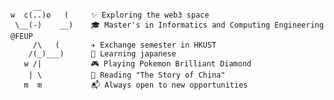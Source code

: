          __            
    w  c(..)o   (     ✨ Exploring the web3 space 
     \__(-)    __)    🎓 Master's in Informatics and Computing Engineering @FEUP
         /\   (       ✈️ Exchange semester in HKUST
        /(_)___)      🌸 Learning japanese
       w /|           🎮 Playing Pokemon Brilliant Diamond
        | \           📖 Reading "The Story of China"
       m  m           📬 Always open to new opportunities

<!--
**GambuzX/GambuzX** is a ✨ _special_ ✨ repository because its `README.md` (this file) appears on your GitHub profile.

Here are some ideas to get you started:

[Gap semester] Master's in Informatics and Computing Engineering @FEUP
🚩 Hacking at CTFs with CaptureTheFrancesinha

- 🔭 I’m currently working on ...
- 🌱 I’m currently learning ...
- 👯 I’m looking to collaborate on ...
- 🤔 I’m looking for help with ...
- 💬 Ask me about ...
- 📫 How to reach me: ...
- 😄 Pronouns: ...
- ⚡ Fun fact: ...
-->
